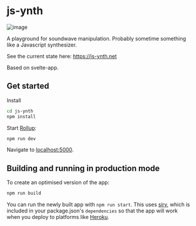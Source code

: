 # js-ynth

![image](./img/Bildschirmfoto%202021-12-03%20um%2011.35.50.png)

A playground for soundwave manipulation. Probably sometime something like a Javascript synthesizer.

See the current state here: https://js-ynth.net

Based on svelte-app.

## Get started

Install

```bash
cd js-ynth
npm install
```

Start [Rollup](https://rollupjs.org):

```bash
npm run dev
```

Navigate to [localhost:5000](http://localhost:5000). 
## Building and running in production mode

To create an optimised version of the app:

```bash
npm run build
```

You can run the newly built app with `npm run start`. This uses [sirv](https://github.com/lukeed/sirv), which is included in your package.json's `dependencies` so that the app will work when you deploy to platforms like [Heroku](https://heroku.com).

